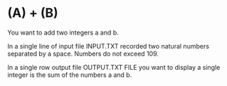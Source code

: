 # (A) + (B)

You want to add two integers a and b.

In a single line of input file INPUT.TXT recorded two natural numbers separated by a space. Numbers do not exceed 109.

In a single row output file OUTPUT.TXT FILE you want to display a single integer is the sum of the numbers a and b.
